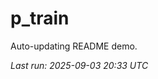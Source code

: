 # p_train

Auto-updating README demo.

<!--START_SECTION:status-->
_Last run: 2025-09-03 20:33 UTC_
<!--END_SECTION:status-->











































































































































































































































































































